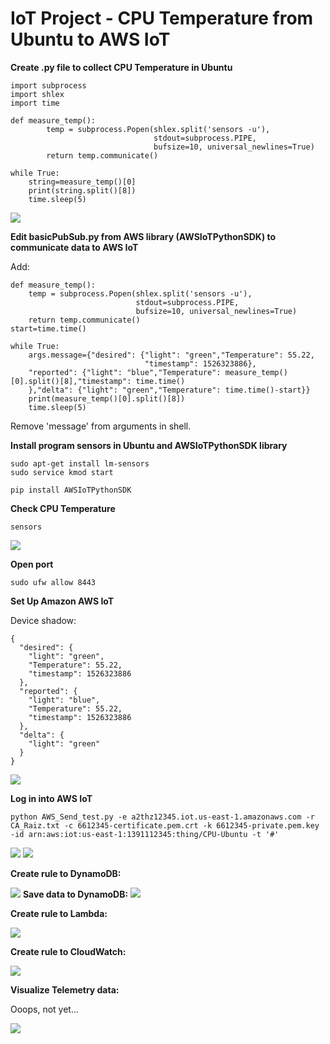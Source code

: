 # IoT Project - CPU Temperature from Ubuntu to AWS IoT  

<b> Create .py file to collect CPU Temperature in Ubuntu </b>  

```
import subprocess
import shlex
import time

def measure_temp():
        temp = subprocess.Popen(shlex.split('sensors -u'),
                                stdout=subprocess.PIPE,
                                bufsize=10, universal_newlines=True)
        return temp.communicate()
    
while True:
    string=measure_temp()[0]
    print(string.split()[8])
    time.sleep(5)
```  

<img src=https://github.com/RubensZimbres/Repo-2018/blob/master/CPU%20Temperature%20-%20IoT%20Project/Pictures/Notebook_IoT.png>

<b> Edit basicPubSub.py from AWS library (AWSIoTPythonSDK) to communicate data to AWS IoT</b>  

Add:  

```
def measure_temp():
    temp = subprocess.Popen(shlex.split('sensors -u'),
                            stdout=subprocess.PIPE,
                            bufsize=10, universal_newlines=True)
    return temp.communicate()
start=time.time()
    
while True:
    args.message={"desired": {"light": "green","Temperature": 55.22,
                              "timestamp": 1526323886},
    "reported": {"light": "blue","Temperature": measure_temp()[0].split()[8],"timestamp": time.time()
    },"delta": {"light": "green","Temperature": time.time()-start}}
    print(measure_temp()[0].split()[8])
    time.sleep(5)

```  

Remove 'message' from arguments  in shell.  

<b> Install program sensors in Ubuntu and AWSIoTPythonSDK library </b> 

```
sudo apt-get install lm-sensors
sudo service kmod start  

pip install AWSIoTPythonSDK
```

<b> Check CPU Temperature  </b>  

```
sensors
```  

<img src=https://github.com/RubensZimbres/Repo-2018/blob/master/CPU%20Temperature%20-%20IoT%20Project/Pictures/sensors2.png>  

<b> Open port  </b>  

```
sudo ufw allow 8443
```

<b> Set Up Amazon AWS IoT </b>  

Device shadow:  

```
{
  "desired": {
    "light": "green",
    "Temperature": 55.22,
    "timestamp": 1526323886
  },
  "reported": {
    "light": "blue",
    "Temperature": 55.22,
    "timestamp": 1526323886
  },
  "delta": {
    "light": "green"
  }
}

```

<img src=https://github.com/RubensZimbres/Repo-2018/blob/master/CPU%20Temperature%20-%20IoT%20Project/Pictures/Shadow.png>  

<b>Log in into AWS IoT</b>  

```
python AWS_Send_test.py -e a2thz12345.iot.us-east-1.amazonaws.com -r CA_Raiz.txt -c 6612345-certificate.pem.crt -k 6612345-private.pem.key -id arn:aws:iot:us-east-1:1391112345:thing/CPU-Ubuntu -t '#'
```  

<img src=https://github.com/RubensZimbres/Repo-2018/blob/master/CPU%20Temperature%20-%20IoT%20Project/Pictures/IoT_.png>  

<img src=https://github.com/RubensZimbres/Repo-2018/blob/master/CPU%20Temperature%20-%20IoT%20Project/Pictures/Shadow_Update_.png>  

<b>Create rule to DynamoDB:</b>  

<img src=https://github.com/RubensZimbres/Repo-2018/blob/master/CPU%20Temperature%20-%20IoT%20Project/Pictures/DynamoDB.png>  
<b>Save data to DynamoDB:</b>    

<img src=https://github.com/RubensZimbres/Repo-2018/blob/master/CPU%20Temperature%20-%20IoT%20Project/Pictures/DynamoDB_.png>

<b>Create rule to Lambda:</b>  

<img src=https://github.com/RubensZimbres/Repo-2018/blob/master/CPU%20Temperature%20-%20IoT%20Project/Pictures/Lambda.png>

<b>Create rule to CloudWatch:</b>  

<img src=https://github.com/RubensZimbres/Repo-2018/blob/master/CPU%20Temperature%20-%20IoT%20Project/Pictures/Cloud_Watch_Git2.png>

<b>Visualize Telemetry data:</b>  

Ooops, not yet...  

<img src=https://github.com/RubensZimbres/Repo-2018/blob/master/CPU%20Temperature%20-%20IoT%20Project/Pictures/AWS_IoT_PPT_ok.png>
